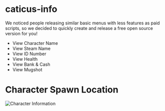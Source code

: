 # caticus-info

We noticed people releasing similar basic menus with less features as paid scripts, so we decided to quickly create and release a free open source version for you!

- View Character Name
- View Steam Name
- View ID Number
- View Health
- View Bank & Cash
- View Mugshot

# Character Spawn Location
![Character Information](https://i.imgur.com/c4d9vnC.png)
